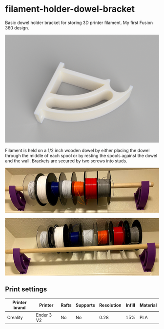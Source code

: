 # filament-holder-dowel-bracket
Basic dowel holder bracket for storing 3D printer filament. My first Fusion 360 design.

![](images/Dowel-bracket.png)

Filament is held on a 1/2 inch wooden dowel by either placing the dowel through the middle of each spool
or by resting the spools against the dowel and the wall. Brackets are secured by two screws into studs.

![](images/IMG_5386.jpg)

![](images/IMG_5387.jpg)

## Print settings

| Printer brand | Printer     | Rafts | Supports | Resolution | Infill |  Material |
| ------------- | ----------- | ----- | -------- | ---------- | ------ | --------- |
|   Creality    |  Ender 3 V2 |  No   |  No      | 0.28       |  15%   | PLA       |

